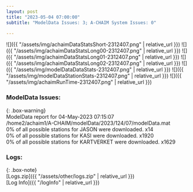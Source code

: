 ```yaml
---
layout: post
title: "2023-05-04 07:00:00"
subtitle: "ModelData Issues: 3; A-CHAIM System Issues: 0"

---
```


![]({{ "/assets/img/achaimDataStatsShort-2312407.png" | relative_url }})
![]({{ "/assets/img/achaimDataStatsLong00-2312407.png" | relative_url }})
![]({{ "/assets/img/achaimDataStatsLong01-2312407.png" | relative_url }})
![]({{ "/assets/img/achaimDataStatsLong02-2312407.png" | relative_url }})
![]({{ "/assets/img/modelDataDataStats-2312407.png" | relative_url }})
![]({{ "/assets/img/modelDataStationStats-2312407.png" | relative_url }})
![]({{ "/assets/img/achaimRunTime-2312407.png" | relative_url }})


### ModelData Issues:  
  
{: .box-warning}  
 ModelData report for 04-May-2023 07:15:07   
 /home2/achaim1/A-CHAIM/modelData/2023/124/07/modelData.mat   
 0% of all possible stations for JASON were downloaded. x14   
 0% of all possible stations for KASI were downloaded. x1920   
 0% of all possible stations for KARTVERKET were downloaded. x1629   
  


### Logs:  
  
{: .box-note}  
[Logs.zip]({{ "/assets/other/logs.zip" | relative_url }})  
[Log Info]({{ "/logInfo" | relative_url }})  
